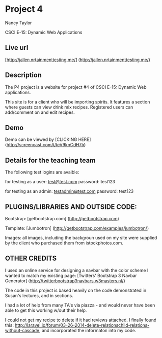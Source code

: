 # Project 4

Nancy Taylor

CSCI E-15:  Dynamic Web Applications

## Live url

[http://jallen.nrtainmenttesting.me/]  (http://jallen.nrtainmenttesting.me/)


## Description

The P4 project is a website for project #4 of CSCI E-15: Dynamic Web applications.

This site is for a client who will be importing spirits.  It features a section where guests can view drink mix recipes.  Registered users can add/comment on and edit recipes.

## Demo

Demo can be viewed by [CLICKING HERE]  (http://screencast.com/t/teV9knCdH7b)


## Details for the teaching team




The following test logins are avaible:

for testing as a user:  test@test.com  password:  test123

for testing as an admin:  testadmin@test.com  password: test123



## PLUGINS/LIBRARIES AND OUTSIDE CODE:

Bootstrap:  [getbootstrap.com] (http://getbootstrap.com)

Template:  [Jumbotron] (http://getbootstrap.com/examples/jumbotron/)


Images:  all images, including the backgroun used on my site were supplied by the client who purchased them from istockphotos.com.







## OTHER CREDITS

I used an online service for designing a navbar with the color scheme I wanted to match my existing page:  [Twitters' Bootstrap 3 Navbar Generator] (http://twitterbootstrap3navbars.w3masters.nl/)

The code in this project is based heavily on the code demonstrated in Susan's lectures, and in sections.

I had a lot of help from many TA's via piazza - and would never have been able to get this working w/out their help.

I could not get my recipe to delete if it had reviews attached.  I finally found this:  http://laravel.io/forum/03-26-2014-delete-relationschild-relations-without-cascade, and incorporated the informaton into my code.









